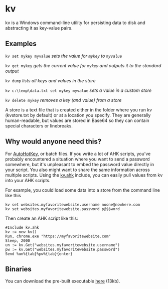 # kv

kv is a Windows command-line utility for persisting data to disk and abstracting it as key-value pairs.

## Examples
`kv set mykey myvalue` *sets the value for `mykey` to `myvalue`*

`kv get mykey` *gets the current value for `mykey` and outputs it to the standard output*

`kv dump` *lists all keys and values in the store*

`kv c:\temp\data.txt set mykey myvalue` *sets a value in a custom store*

`kv delete mykey` *removes a key (and value) from a store*

A store is a text file that is created either in the folder where you run kv (kvstore.txt by default) or at a location you specify. They are generally human-readable, but values are stored in Base64 so they can contain special characters or linebreaks.

## Why would anyone need this?
For [AutoHotKey](https://www.autohotkey.com/), or batch files. If you write a lot of AHK scripts, you've probably encountered a situation where you want to send a password somewhere, but it's unpleasant to embed the password value directly in your script. You also might want to share the same information across multiple scripts. Using the [kv.ahk](https://github.com/jimtonn/kv/blob/master/AHK/kv.ahk) include, you can easily pull values from kv into your AHK scripts.

For example, you could load some data into a store from the command line like this
```
kv set websites.myfavoritewebsite.username noone@nowhere.com
kv set websites.myfavoritewebsite.password p@$$word
```

Then create an AHK script like this:

```
#Include kv.ahk
kv := new kv()
Run, chrome.exe "https://myfavoritewebsite.com"
Sleep, 2000
un := kv.Get("websites.myfavoritewebsite.username")
pw := kv.Get("websites.myfavoritewebsite.password")
Send %un%{tab}%pw%{tab}{enter}
```

## Binaries
You can download the pre-built executable [here](https://github.com/jimtonn/kv/releases) (13kb).
